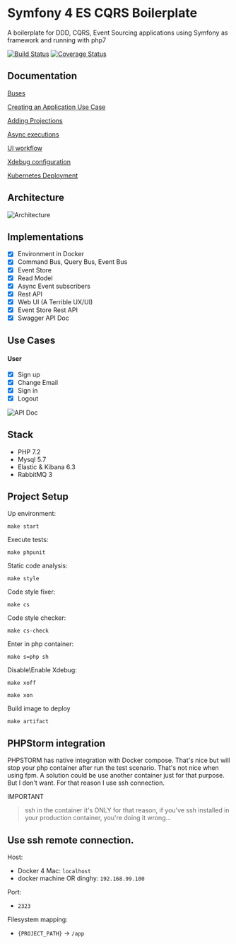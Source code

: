 # Symfony 4 ES CQRS Boilerplate

A boilerplate for DDD, CQRS, Event Sourcing applications using Symfony as framework and running with php7

[![Build Status](https://travis-ci.org/jorge07/symfony-4-es-cqrs-boilerplate.svg?branch=master)](https://travis-ci.org/jorge07/symfony-4-es-cqrs-boilerplate)
[![Coverage Status](https://coveralls.io/repos/github/jorge07/symfony-4-es-cqrs-boilerplate/badge.svg?branch=master)](https://coveralls.io/github/jorge07/symfony-4-es-cqrs-boilerplate?branch=coverage)

## Documentation

[Buses](https://github.com/jorge07/symfony-4-es-cqrs-boilerplate/tree/master/doc/GetStarted/Buses.md)

[Creating an Application Use Case](https://github.com/jorge07/symfony-4-es-cqrs-boilerplate/tree/master/doc/GetStarted/UseCases.md)

[Adding Projections](https://github.com/jorge07/symfony-4-es-cqrs-boilerplate/tree/master/doc/GetStarted/Projections.md)

[Async executions](https://github.com/jorge07/symfony-4-es-cqrs-boilerplate/tree/master/doc/GetStarted/Async.md)

[UI workflow](https://github.com/jorge07/symfony-4-es-cqrs-boilerplate/blob/master/doc/Workflow.md)

[Xdebug configuration](https://github.com/jorge07/symfony-4-es-cqrs-boilerplate/blob/master/doc/GetStarted/Xdebug.md)

[Kubernetes Deployment](https://github.com/jorge07/symfony-4-es-cqrs-boilerplate/blob/master/doc/Deployment.md)

## Architecture

![Architecture](https://i.imgur.com/SzHgMft.png)

## Implementations

- [x] Environment in Docker
- [x] Command Bus, Query Bus, Event Bus
- [x] Event Store
- [x] Read Model
- [x] Async Event subscribers
- [x] Rest API
- [x] Web UI (A Terrible UX/UI)
- [x] Event Store Rest API 
- [x] Swagger API Doc

## Use Cases

#### User
- [x] Sign up
- [x] Change Email
- [x] Sign in
- [x] Logout

![API Doc](https://i.imgur.com/DBZsPlE.png)

## Stack

- PHP 7.2
- Mysql 5.7
- Elastic & Kibana 6.3
- RabbitMQ 3

## Project Setup

Up environment:

`make start`

Execute tests:

`make phpunit`

Static code analysis:

`make style`

Code style fixer:

`make cs`

Code style checker:

`make cs-check`

Enter in php container:

`make s=php sh`

Disable\Enable Xdebug:

`make xoff`

`make xon`

Build image to deploy

`make artifact`

## PHPStorm integration

PHPSTORM has native integration with Docker compose. That's nice but will stop your php container after run the test scenario. That's not nice when using fpm. A solution could be use another container just for that purpose. But I don't want. For that reason I use ssh connection.

IMPORTANT

> ssh in the container it's ONLY for that reason, if you've ssh installed in your production container, you're doing it wrong... 

Use ssh remote connection.
---

Host: 
- Docker 4 Mac: `localhost`
- docker machine OR dinghy: `192.168.99.100`

Port: 
 - `2323`

Filesystem mapping:
 - `{PROJECT_PATH}` -> `/app`
